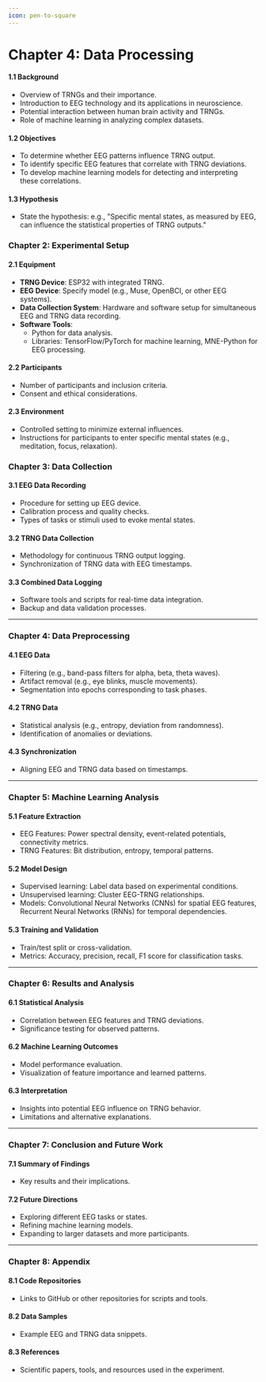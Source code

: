 ```yaml
---
icon: pen-to-square
---
```


# &#x20;Chapter 4: Data Processing

#### 1.1 Background

* Overview of TRNGs and their importance.
* Introduction to EEG technology and its applications in neuroscience.
* Potential interaction between human brain activity and TRNGs.
* Role of machine learning in analyzing complex datasets.

#### 1.2 Objectives

* To determine whether EEG patterns influence TRNG output.
* To identify specific EEG features that correlate with TRNG deviations.
* To develop machine learning models for detecting and interpreting these correlations.

#### 1.3 Hypothesis

* State the hypothesis: e.g., "Specific mental states, as measured by EEG, can influence the statistical properties of TRNG outputs."

### Chapter 2: Experimental Setup

#### 2.1 Equipment

* **TRNG Device**: ESP32 with integrated TRNG.
* **EEG Device**: Specify model (e.g., Muse, OpenBCI, or other EEG systems).
* **Data Collection System**: Hardware and software setup for simultaneous EEG and TRNG data recording.
* **Software Tools**:
  * Python for data analysis.
  * Libraries: TensorFlow/PyTorch for machine learning, MNE-Python for EEG processing.

#### 2.2 Participants

* Number of participants and inclusion criteria.
* Consent and ethical considerations.

#### 2.3 Environment

* Controlled setting to minimize external influences.
* Instructions for participants to enter specific mental states (e.g., meditation, focus, relaxation).

### Chapter 3: Data Collection

#### 3.1 EEG Data Recording

* Procedure for setting up EEG device.
* Calibration process and quality checks.
* Types of tasks or stimuli used to evoke mental states.

#### 3.2 TRNG Data Collection

* Methodology for continuous TRNG output logging.
* Synchronization of TRNG data with EEG timestamps.

#### 3.3 Combined Data Logging

* Software tools and scripts for real-time data integration.
* Backup and data validation processes.

***

### Chapter 4: Data Preprocessing

#### 4.1 EEG Data

* Filtering (e.g., band-pass filters for alpha, beta, theta waves).
* Artifact removal (e.g., eye blinks, muscle movements).
* Segmentation into epochs corresponding to task phases.

#### 4.2 TRNG Data

* Statistical analysis (e.g., entropy, deviation from randomness).
* Identification of anomalies or deviations.

#### 4.3 Synchronization

* Aligning EEG and TRNG data based on timestamps.

***

### Chapter 5: Machine Learning Analysis

#### 5.1 Feature Extraction

* EEG Features: Power spectral density, event-related potentials, connectivity metrics.
* TRNG Features: Bit distribution, entropy, temporal patterns.

#### 5.2 Model Design

* Supervised learning: Label data based on experimental conditions.
* Unsupervised learning: Cluster EEG-TRNG relationships.
* Models: Convolutional Neural Networks (CNNs) for spatial EEG features, Recurrent Neural Networks (RNNs) for temporal dependencies.

#### 5.3 Training and Validation

* Train/test split or cross-validation.
* Metrics: Accuracy, precision, recall, F1 score for classification tasks.

***

### Chapter 6: Results and Analysis

#### 6.1 Statistical Analysis

* Correlation between EEG features and TRNG deviations.
* Significance testing for observed patterns.

#### 6.2 Machine Learning Outcomes

* Model performance evaluation.
* Visualization of feature importance and learned patterns.

#### 6.3 Interpretation

* Insights into potential EEG influence on TRNG behavior.
* Limitations and alternative explanations.

***

### Chapter 7: Conclusion and Future Work

#### 7.1 Summary of Findings

* Key results and their implications.

#### 7.2 Future Directions

* Exploring different EEG tasks or states.
* Refining machine learning models.
* Expanding to larger datasets and more participants.

***

### Chapter 8: Appendix

#### 8.1 Code Repositories

* Links to GitHub or other repositories for scripts and tools.

#### 8.2 Data Samples

* Example EEG and TRNG data snippets.

#### 8.3 References

* Scientific papers, tools, and resources used in the experiment.


